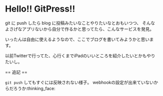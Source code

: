 Hello!! GitPress!!
===

git に push したら blog に投稿みたいなことやりたいなとおもいつつ、
そんなよさげなアプリないから自分で作るかと思ってたら、こんなサービスを発見。

いったんは自由に使えるようなので、ここでブログを書いてみようかと思います。

以前Twitterで行ってた、心行くまでiPadのいいところを紹介したいとかもやりたいし。

== 追記 ==

`git push` してもすぐには反映されない様子。
webhookの設定が出来ていないからだろうか:thinking_face: